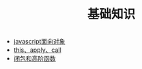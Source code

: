 <h1 align="center" style="margin: 30px 0 35px;">基础知识</h1>

- [javascript面向对象](/javascript面向对象.html)
- [this、apply、call](/this、apply、call.html)
- [闭包和高阶函数](/闭包和高阶函数.html)